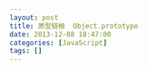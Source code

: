 ```yaml
---
layout: post
title: 原型链根  Object.prototype
date: 2013-12-08 18:47:00
categories: [JavaScript]
tags: []
---
```

          